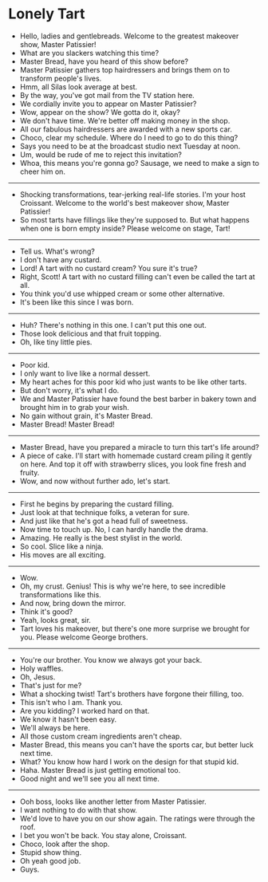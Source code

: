 # Lonely Tart

- Hello, ladies and gentlebreads. Welcome to the greatest makeover show, Master Patissier!
- What are you slackers watching this time?
- Master Bread, have you heard of this show before?
- Master Patissier gathers top hairdressers and brings them on to transform people's lives.
- Hmm, all Silas look average at best.
- By the way, you've got mail from the TV station here.
- We cordially invite you to appear on Master Patissier?
- Wow, appear on the show? We gotta do it, okay?
- We don't have time. We're better off making money in the shop.
- All our fabulous hairdressers are awarded with a new sports car.
- Choco, clear my schedule. Where do I need to go to do this thing?
- Says you need to be at the broadcast studio next Tuesday at noon.
- Um, would be rude of me to reject this invitation?
- Whoa, this means you're gonna go? Sausage, we need to make a sign to cheer him on.
* * *
- Shocking transformations, tear-jerking real-life stories. I'm your host Croissant. Welcome to the world's best makeover show, Master Patissier!
- So most tarts have fillings like they're supposed to. But what happens when one is born empty inside? Please welcome on stage, Tart!
* * *
- Tell us. What's wrong?
- I don't have any custard.
- Lord! A tart with no custard cream? You sure it's true?
- Right, Scott! A tart with no custard filling can't even be called the tart at all.
- You think you'd use whipped cream or some other alternative.
- It's been like this since I was born.
* * *
- Huh? There's nothing in this one. I can't put this one out.
- Those look delicious and that fruit topping.
- Oh, like tiny little pies.
* * *
- Poor kid.
- I only want to live like a normal dessert.
- My heart aches for this poor kid who just wants to be like other tarts.
- But don't worry, it's what I do.
- We and Master Patissier have found the best barber in bakery town and brought him in to grab your wish.
- No gain without grain, it's Master Bread.
- Master Bread! Master Bread!
* * *
- Master Bread, have you prepared a miracle to turn this tart's life around?
- A piece of cake. I'll start with homemade custard cream piling it gently on here. And top it off with strawberry slices, you look fine fresh and fruity.
- Wow, and now without further ado, let's start.
* * *
- First he begins by preparing the custard filling.
- Just look at that technique folks, a veteran for sure.
- And just like that he's got a head full of sweetness.
- Now time to touch up. No, I can hardly handle the drama.
- Amazing. He really is the best stylist in the world.
- So cool. Slice like a ninja.
- His moves are all exciting.
* * *
- Wow.
- Oh, my crust. Genius! This is why we're here, to see incredible transformations like this.
- And now, bring down the mirror.
- Think it's good?
- Yeah, looks great, sir.
- Tart loves his makeover, but there's one more surprise we brought for you. Please welcome George brothers.
* * *
- You're our brother. You know we always got your back.
- Holy waffles.
- Oh, Jesus.
- That's just for me?
- What a shocking twist! Tart's brothers have forgone their filling, too.
- This isn't who I am. Thank you.
- Are you kidding? I worked hard on that.
- We know it hasn't been easy.
- We'll always be here.
- All those custom cream ingredients aren't cheap.
- Master Bread, this means you can't have the sports car, but better luck next time.
- What? You know how hard I work on the design for that stupid kid.
- Haha. Master Bread is just getting emotional too.
- Good night and we'll see you all next time.
* * *
- Ooh boss, looks like another letter from Master Patissier.
- I want nothing to do with that show.
- We'd love to have you on our show again. The ratings were through the roof.
- I bet you won't be back. You stay alone, Croissant.
- Choco, look after the shop.
- Stupid show thing.
- Oh yeah good job.
- Guys.

